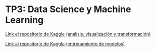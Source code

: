 # TP3: Data Science y Machine Learning

[Link el repositorio de Kaggle (análisis, visualización y transformación)](https://www.kaggle.com/code/ferbalmaceda23/tp3-datos)

[Link al repositorio de Kaggle (entrenamiento de modelos)](https://www.kaggle.com/code/ignacioavecilla/tp3-datos-modelos)